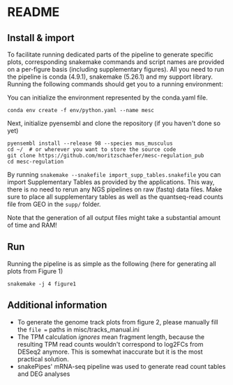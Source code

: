 # README

## Install & import

To facilitate running dedicated parts of the pipeline to generate specific plots, corresponding snakemake commands and script names are provided on a per-figure basis (including supplementary figures). All you need to run the pipeline is conda (4.9.1), snakemake (5.26.1) and my support library. Running the following commands should get you to a running environment:

You can initialize the environment represented by the conda.yaml file.

``` shell
conda env create -f env/python.yaml --name mesc
```

Next, initialize pyensembl and clone the repository (if you haven't done so yet)
``` shell
pyensembl install --release 98 --species mus_musculus
cd ~/  # or wherever you want to store the source code 
git clone https://github.com/moritzschaefer/mesc-regulation_pub
cd mesc-regulation
```


By running `snakemake --snakefile import_supp_tables.snakefile` you can import Supplementary Tables as provided by the applications. This way, there is no need to rerun any NGS pipelines on raw (fastq) data files. Make sure to place all supplementary tables as well as the quantseq-read counts file from GEO in the `supp/` folder.

Note that the generation of all output files might take a substantial amount of time and RAM!

## Run 

Running the pipeline is as simple as the following (here for generating all plots from Figure 1)

``` shell
snakemake -j 4 figure1
```

## Additional information

- To generate the genome track plots from figure 2, please manually fill the `file =` paths in misc/tracks_manual.ini
- The TPM calculation *ignores* mean fragment length, because the resulting TPM read counts wouldn't correspond to log2FCs from DESeq2 anymore. This is somewhat inaccurate but it is the most practical solution.
- snakePipes' mRNA-seq pipeline was used to generate read count tables and DEG analyses
